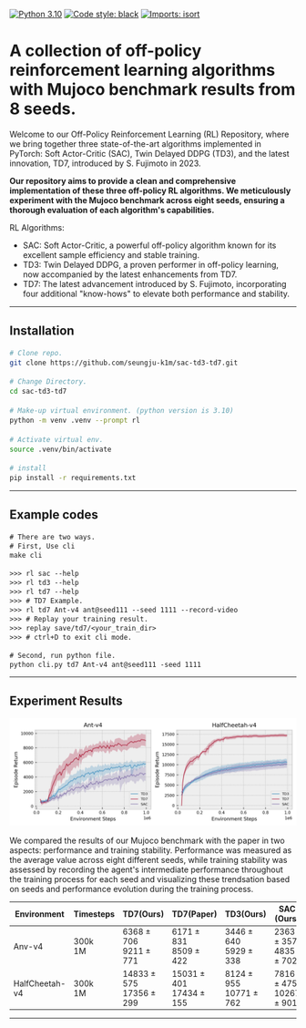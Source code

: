 [![Python 3.10](https://img.shields.io/badge/python-3.10-blue.svg)](https://www.python.org/downloads/release/python-380/)
[![Code style: black](https://img.shields.io/badge/code%20style-black-000000.svg)](https://github.com/psf/black)
[![Imports: isort](https://img.shields.io/badge/imports-isort-white)](https://pycqa.github.io/isort/)

# A collection of off-policy reinforcement learning algorithms with Mujoco benchmark results from 8 seeds.

Welcome to our Off-Policy Reinforcement Learning (RL) Repository, where we bring together three state-of-the-art algorithms implemented in PyTorch: Soft Actor-Critic (SAC), Twin Delayed DDPG (TD3), and the latest innovation, TD7, introduced by S. Fujimoto in 2023.

**Our repository aims to provide a clean and comprehensive implementation of these three off-policy RL algorithms. We meticulously experiment with the Mujoco benchmark across eight seeds, ensuring a thorough evaluation of each algorithm's capabilities.**

RL Algorithms:

- SAC: Soft Actor-Critic, a powerful off-policy algorithm known for its excellent sample efficiency and stable training.
- TD3: Twin Delayed DDPG, a proven performer in off-policy learning, now accompanied by the latest enhancements from TD7.
- TD7: The latest advancement introduced by S. Fujimoto, incorporating four additional "know-hows" to elevate both performance and stability.

______________________________________________________________________

## Installation

```bash
# Clone repo.
git clone https://github.com/seungju-k1m/sac-td3-td7.git

# Change Directory.
cd sac-td3-td7

# Make-up virtual environment. (python version is 3.10)
python -m venv .venv --prompt rl

# Activate virtual env.
source .venv/bin/activate

# install
pip install -r requirements.txt

```

______________________________________________________________________

## Example codes

```
# There are two ways.
# First, Use cli
make cli

>>> rl sac --help
>>> rl td3 --help
>>> rl td7 --help
>>> # TD7 Example.
>>> rl td7 Ant-v4 ant@seed111 --seed 1111 --record-video
>>> # Replay your training result.
>>> replay save/td7/<your_train_dir>
>>> # ctrl+D to exit cli mode.

# Second, run python file.
python cli.py td7 Ant-v4 ant@seed111 -seed 1111
```

______________________________________________________________________

## Experiment Results

![learning_curve](./data/learning_curve.png)

We compared the results of our Mujoco benchmark with the paper in two aspects: performance and training stability. Performance was measured as the average value across eight different seeds, while training stability was assessed by recording the agent's intermediate performance throughout the training process for each seed and visualizing these trendsation based on seeds and performance evolution during the training process.

| Environment    | Timesteps    | TD7(Ours)                    | TD7(Paper)                   | TD3(Ours)                   | SAC (Ours)                  |
| -------------- | ------------ | ---------------------------- | ---------------------------- | --------------------------- | --------------------------- |
| Anv-v4         | 300k <br> 1M | 6368 ± 706 <br> 9211 ± 771   | 6171 ± 831 <br> 8509 ± 422   | 3446 ± 640 <br> 5929 ± 338  | 2363 ± 357 <br> 4835 ± 702  |
| HalfCheetah-v4 | 300k <br> 1M | 14833 ± 575 <br> 17356 ± 299 | 15031 ± 401 <br> 17434 ± 155 | 8124 ± 955 <br> 10771 ± 762 | 7816 ± 475 <br> 10267 ± 901 |

______________________________________________________________________
